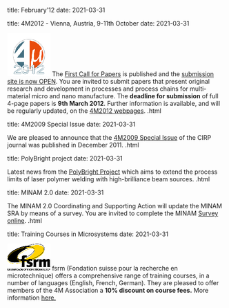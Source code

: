 title: February'12
date: 2021-03-31

<!--break-->
title: 4M2012 - Vienna, Austria, 9-11th October
date: 2021-03-31

![4M2011](/images/4m-2012_100.png)
The [First Call for Papers](/conference/2012/Call-Papers-4M2012) is published and the [submission site is now OPEN](/contents/Submission-Guideline.html). You are invited to submit papers that present original research and development in processes and process chains for multi-material micro and nano manufacture.  The **deadline for submission** of full 4-page papers is **9th March 2012**. Further information is available, and will be regularly updated, on the [4M2012 webpages](/conference/201.html). .html
  
title: 4M2009 Special Issue
date: 2021-03-31

We are pleased to announce that the [4M2009 Special Issue](/contents/Special-Issue-4M200.html) of the CIRP journal was published in December 2011.   .html
 
title: PolyBright project
date: 2021-03-31

Latest news from the [PolyBright Project](/contents/PolyBright-update.html) which aims to extend the process limits of laser polymer welding with high-brilliance beam sources.  .html

title: MINAM 2.0
date: 2021-03-31

The MINAM 2.0 Coordinating and Supporting Action will update the MINAM SRA by means of a survey. You are invited to complete the MINAM [Survey online](/contents/MINAM-Surve.html).   .html

title: Training Courses in Microsystems
date: 2021-03-31

![FSRM](/images/FSRM_LOGO_web.gif)
fsrm (Fondation suisse pour la recherche en microtechnique) offers a comprehensive range of training courses, in a number of languages (English, French, German). They are pleased to offer members of the 4M Association a <b>10% discount on course fees.</b> More information [here.](/contents/fsrm-training-course.html)
